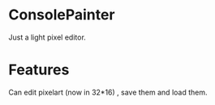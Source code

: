 # ConsolePainter
Just a light pixel editor.

# Features
Can edit pixelart (now in 32*16) , save them and load them.
